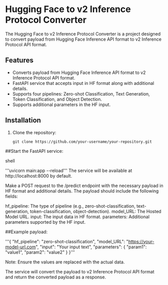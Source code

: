 # Hugging Face to v2 Inference Protocol Converter

The Hugging Face to v2 Inference Protocol Converter is a project designed to convert payload from Hugging Face Inference API format to v2 Inference Protocol API format.

## Features

- Converts payload from Hugging Face Inference API format to v2 Inference Protocol API format.
- FastAPI service that accepts input in HF format along with additional details.
- Supports four pipelines: Zero-shot Classification, Text Generation, Token Classification, and Object Detection.
- Supports additional parameters in the HF input.

## Installation

1. Clone the repository:

   ```shell
   git clone https://github.com/your-username/your-repository.git

##Start the FastAPI service:

shell

'''uvicorn main:app --reload'''
The service will be available at http://localhost:8000 by default.

Make a POST request to the /predict endpoint with the necessary payload in HF format and additional details. The payload should include the following fields:

hf_pipeline: The type of pipeline (e.g., zero-shot-classification, text-generation, token-classification, object-detection).
model_URL: The Hosted Model URL.
input: The input data in HF format.
parameters: Additional parameters supported by the HF input.

##Example payload:


'''{
  "hf_pipeline": "zero-shot-classification",
  "model_URL": "https://your-model-url.com",
  "input": "Your input text",
  "parameters": {
    "param1": "value1",
    "param2": "value2"
  }
}'''

Note: Ensure the values are replaced with the actual data.

The service will convert the payload to v2 Inference Protocol API format and return the converted payload as a response.
